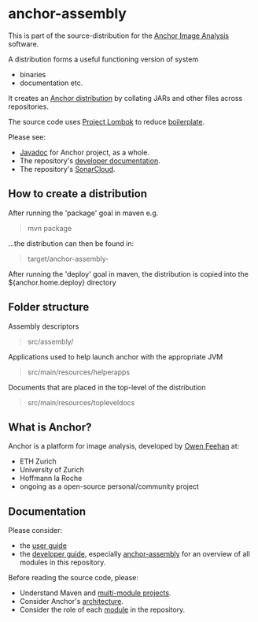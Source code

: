 # anchor-assembly

This is part of the source-distribution for the [Anchor Image Analysis](http://www.anchoranalysis.org) software.

A distribution forms a useful functioning version of system
- binaries
- documentation
etc.

It creates an [Anchor distribution](https://www.anchoranalysis.org/developer_guide_anchor_distribution.html) by collating JARs and other files across repositories.

The source code uses [Project Lombok](https://projectlombok.org/) to reduce [boilerplate](https://en.wikipedia.org/wiki/Boilerplate_code).

Please see:

* [Javadoc](https://www.anchoranalysis.org/javadoc/) for Anchor project, as a whole.
* The repository's [developer documentation](https://www.anchoranalysis.org/developer_guide_repositories_anchor_assembly.html).
* The repository's [SonarCloud](https://sonarcloud.io/summary/overall?id=anchoranalysis_anchor-assembly).

## How to create a distribution

After running the 'package' goal in maven e.g.
> mvn package

...the distribution can then be found in:
> target/anchor-assembly-<version-bin>

After running the 'deploy' goal in maven, the distribution is copied into the ${anchor.home.deploy} directory

## Folder structure

Assembly descriptors
> src/assembly/

Applications used to help launch anchor with the appropriate JVM
> src/main/resources/helperapps

Documents that are placed in the top-level of the distribution
> src/main/resources/topleveldocs


## What is Anchor?

Anchor is a platform for image analysis, developed by [Owen Feehan](http://www.owenfeehan.com) at:

* ETH Zurich
* University of Zurich
* Hoffmann la Roche
* ongoing as a open-source personal/community project

## Documentation

Please consider:

* the [user guide](https://www.anchoranalysis.org/user_guide.html)
* the [developer guide](https://www.anchoranalysis.org/developer_guide.html), especially [anchor-assembly](https://www.anchoranalysis.org/developer_guide_repositories_anchor_assembly.html) for an overview of all modules in this repository.

Before reading the source code, please:

* Understand Maven and [multi-module projects](https://www.anchoranalysis.org/developer_guide_environment_maven.html).
* Consider Anchor's [architecture](https://www.anchoranalysis.org/developer_guide_architecture_overview.html).
* Consider the role of each [module](https://www.anchoranalysis.org/developer_guide_repositories_anchor.html) in the repository.
